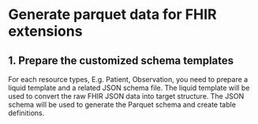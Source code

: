 # Generate parquet data for FHIR extensions

## 1.	Prepare the customized schema templates
For each resource types, E.g. Patient, Observation, you need to prepare a liquid template and a related JSON schema file.
The liquid template will be used to convert the raw FHIR JSON data into target structure.
The JSON schema will be used to generate the Parquet schema and create table definitions.
